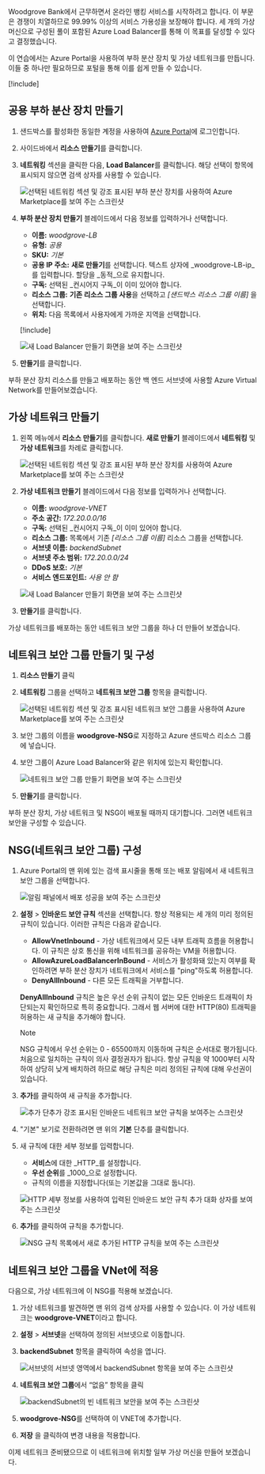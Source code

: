 Woodgrove Bank에서 근무하면서 온라인 뱅킹 서비스를 시작하려고 합니다. 이 부문은 경쟁이 치열하므로 99.99% 이상의 서비스 가용성을 보장해야 합니다. 세 개의 가상 머신으로 구성된 풀이 포함된 Azure Load Balancer를 통해 이 목표를 달성할 수 있다고 결정했습니다.

이 연습에서는 Azure Portal을 사용하여 부하 분산 장치 및 가상 네트워크를 만듭니다. 이들 중 하나만 필요하므로 포털을 통해 이를 쉽게 만들 수 있습니다.

[!include[](../../../includes/azure-sandbox-activate.md)]

## <a name="create-a-public-load-balancer"></a>공용 부하 분산 장치 만들기

1. 샌드박스를 활성화한 동일한 계정을 사용하여 [Azure Portal](https://portal.azure.com/learn.docs.microsoft.com?azure-portal=true)에 로그인합니다.

1. 사이드바에서 **리소스 만들기**를 클릭합니다.

1. **네트워킹** 섹션을 클릭한 다음, **Load Balancer**를 클릭합니다. 해당 선택이 항목에 표시되지 않으면 검색 상자를 사용할 수 있습니다.

    ![선택된 네트워킹 섹션 및 강조 표시된 부하 분산 장치를 사용하여 Azure Marketplace를 보여 주는 스크린샷](../media/3-azure-marketplace.png)

1. **부하 분산 장치 만들기** 블레이드에서 다음 정보를 입력하거나 선택합니다.
    - **이름:** _woodgrove-LB_
    - **유형:** _공용_
    - **SKU:** _기본_
    - **공용 IP 주소:** **새로 만들기**를 선택합니다. 텍스트 상자에 _woodgrove-LB-ip_를 입력합니다. 할당을 _동적_으로 유지합니다.
    - **구독:** 선택된 _컨시어지 구독_이 이미 있어야 합니다.
    - **리소스 그룹:** **기존 리소스 그룹 사용**을 선택하고 _<rgn>[샌드박스 리소스 그룹 이름]</rgn>_ 을 선택합니다.
    - **위치:** 다음 목록에서 사용자에게 가까운 지역을 선택합니다.

    [!include[](../../../includes/azure-sandbox-regions-first-mention-note-friendly.md)]

    ![새 Load Balancer 만들기 화면을 보여 주는 스크린샷](../media/3-create-load-balancer.png)

1. **만들기**를 클릭합니다.

부하 분산 장치 리소스를 만들고 배포하는 동안 백 엔드 서브넷에 사용할 Azure Virtual Network를 만들어보겠습니다.

## <a name="create-a-virtual-network"></a>가상 네트워크 만들기

1. 왼쪽 메뉴에서 **리소스 만들기**를 클릭합니다. **새로 만들기** 블레이드에서 **네트워킹** 및 **가상 네트워크**를 차례로 클릭합니다.

    ![선택된 네트워킹 섹션 및 강조 표시된 부하 분산 장치를 사용하여 Azure Marketplace를 보여 주는 스크린샷](../media/3-azure-marketplace-2.png)

1. **가상 네트워크 만들기** 블레이드에서 다음 정보를 입력하거나 선택합니다.
    - **이름:** _woodgrove-VNET_
    - **주소 공간:** _172.20.0.0/16_
    - **구독:** 선택된 _컨시어지 구독_이 이미 있어야 합니다.
    - **리소스 그룹:** 목록에서 기존 _<rgn>[리소스 그룹 이름]</rgn>_ 리소스 그룹을 선택합니다.
    - **서브넷 이름:** _backendSubnet_
    - **서브넷 주소 범위:** _172.20.0.0/24_
    - **DDoS 보호:** _기본_
    - **서비스 엔드포인트:** _사용 안 함_

    ![새 Load Balancer 만들기 화면을 보여 주는 스크린샷](../media/3-create-vnet.png)

1. **만들기**를 클릭합니다.

가상 네트워크를 배포하는 동안 네트워크 보안 그룹을 하나 더 만들어 보겠습니다.

## <a name="create-and-configure-a-network-security-group"></a>네트워크 보안 그룹 만들기 및 구성

1. **리소스 만들기** 클릭

1. **네트워킹** 그룹을 선택하고 **네트워크 보안 그룹** 항목을 클릭합니다.

    ![선택된 네트워킹 섹션 및 강조 표시된 네트워크 보안 그룹을 사용하여 Azure Marketplace를 보여 주는 스크린샷](../media/3-azure-marketplace-3.png)


1. 보안 그룹의 이름을 **woodgrove-NSG**로 지정하고 Azure 샌드박스 리소스 그룹에 넣습니다.

1. 보안 그룹이 Azure Load Balancer와 같은 위치에 있는지 확인합니다.

    ![네트워크 보안 그룹 만들기 화면을 보여 주는 스크린샷](../media/3-create-nsg.png)

1. **만들기**를 클릭합니다.

부하 분산 장치, 가상 네트워크 및 NSG이 배포될 때까지 대기합니다. 그러면 네트워크 보안을 구성할 수 있습니다.

## <a name="configure-the-network-security-group"></a>NSG(네트워크 보안 그룹) 구성

1. Azure Portal의 맨 위에 있는 검색 표시줄을 통해 또는 배포 알림에서 새 네트워크 보안 그룹을 선택합니다.

    ![알림 패널에서 배포 성공을 보여 주는 스크린샷](../media/3-deployment-success.png)

1. **설정** > **인바운드 보안 규칙** 섹션을 선택합니다. 항상 적용되는 세 개의 미리 정의된 규칙이 있습니다. 이러한 규칙은 다음과 같습니다.
    - **AllowVnetInbound** - 가상 네트워크에서 모든 내부 트래픽 흐름을 허용합니다. 이 규칙은 상호 통신을 위해 네트워크를 공유하는 VM을 허용합니다.
    - **AllowAzureLoadBalancerInBound** - 서비스가 활성화돼 있는지 여부를 확인하려면 부하 분산 장치가 네트워크에서 서비스를 "ping"하도록 허용합니다.
    - **DenyAllInbound** - 다른 모든 트래픽을 거부합니다.

    **DenyAllInbound** 규칙은 높은 우선 순위 규칙이 없는 모든 인바운드 트래픽이 차단되는지 확인하므로 특히 중요합니다. 그래서 웹 서버에 대한 HTTP(80) 트래픽을 허용하는 새 규칙을 추가해야 합니다.

    > [!NOTE]
    > NSG 규칙에서 우선 순위는 0 - 65500까지 이동하며 규칙은 순서대로 평가됩니다. 처음으로 일치하는 규칙이 의사 결정권자가 됩니다. 항상 규칙을 약 1000부터 시작하여 상당히 낮게 배치하려 하므로 해당 규칙은 미리 정의된 규칙에 대해 우선권이 있습니다.

1. **추가**를 클릭하여 새 규칙을 추가합니다.

    ![추가 단추가 강조 표시된 인바운드 네트워크 보안 규칙을 보여주는 스크린샷](../media/3-inbound-security-rules.png)

1. "기본" 보기로 전환하려면 맨 위의 **기본** 단추를 클릭합니다.

1. 새 규칙에 대한 세부 정보를 입력합니다.
    - **서비스**에 대한 _HTTP_를 설정합니다.
    - **우선 순위**를 _1000_으로 설정합니다.
    - 규칙의 이름을 지정합니다(또는 기본값을 그대로 둡니다).

    ![HTTP 세부 정보를 사용하여 입력된 인바운드 보안 규칙 추가 대화 상자를 보여 주는 스크린샷](../media/3-add-inbound-rule.png)

1. **추가**를 클릭하여 규칙을 추가합니다.

    ![NSG 규칙 목록에서 새로 추가된 HTTP 규칙을 보여 주는 스크린샷](../media/3-new-added-rule.png)

## <a name="apply-the-network-security-group-to-the-vnet"></a>네트워크 보안 그룹을 VNet에 적용

다음으로, 가상 네트워크에 이 NSG를 적용해 보겠습니다.

1. 가상 네트워크를 발견하면 맨 위의 검색 상자를 사용할 수 있습니다. 이 가상 네트워크는 **woodgrove-VNET**이라고 합니다.

1. **설정** > **서브넷**을 선택하여 정의된 서브넷으로 이동합니다.

1. **backendSubnet** 항목을 클릭하여 속성을 엽니다.

    ![서브넷의 서브넷 영역에서 backendSubnet 항목을 보여 주는 스크린샷](../media/3-subnets.png)

1. **네트워크 보안 그룹**에서 “없음” 항목을 클릭

    ![backendSubnet의 빈 네트워크 보안을 보여 주는 스크린샷](../media/3-add-network-security-group.png)

1. **woodgrove-NSG**를 선택하여 이 VNET에 추가합니다.

1. **저장** 을 클릭하여 변경 내용을 적용합니다.

이제 네트워크 준비됐으므로 이 네트워크에 위치할 일부 가상 머신을 만들어 보겠습니다.